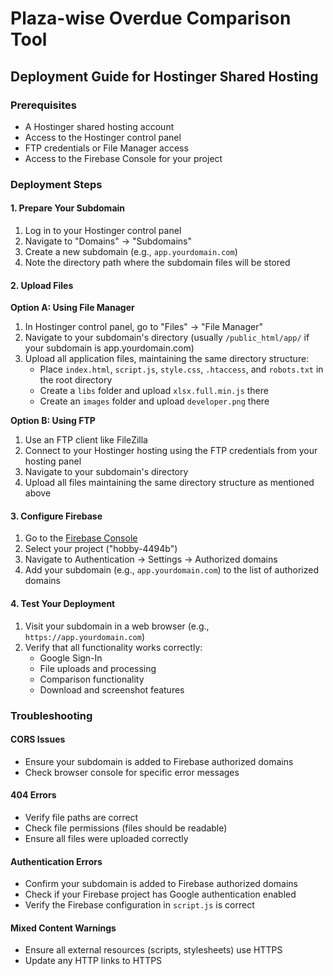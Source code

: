 # Plaza-wise Overdue Comparison Tool

## Deployment Guide for Hostinger Shared Hosting

### Prerequisites
- A Hostinger shared hosting account
- Access to the Hostinger control panel
- FTP credentials or File Manager access
- Access to the Firebase Console for your project

### Deployment Steps

#### 1. Prepare Your Subdomain
1. Log in to your Hostinger control panel
2. Navigate to "Domains" → "Subdomains"
3. Create a new subdomain (e.g., `app.yourdomain.com`)
4. Note the directory path where the subdomain files will be stored

#### 2. Upload Files

**Option A: Using File Manager**
1. In Hostinger control panel, go to "Files" → "File Manager"
2. Navigate to your subdomain's directory (usually `/public_html/app/` if your subdomain is app.yourdomain.com)
3. Upload all application files, maintaining the same directory structure:
   - Place `index.html`, `script.js`, `style.css`, `.htaccess`, and `robots.txt` in the root directory
   - Create a `libs` folder and upload `xlsx.full.min.js` there
   - Create an `images` folder and upload `developer.png` there

**Option B: Using FTP**
1. Use an FTP client like FileZilla
2. Connect to your Hostinger hosting using the FTP credentials from your hosting panel
3. Navigate to your subdomain's directory
4. Upload all files maintaining the same directory structure as mentioned above

#### 3. Configure Firebase
1. Go to the [Firebase Console](https://console.firebase.google.com/)
2. Select your project ("hobby-4494b")
3. Navigate to Authentication → Settings → Authorized domains
4. Add your subdomain (e.g., `app.yourdomain.com`) to the list of authorized domains

#### 4. Test Your Deployment
1. Visit your subdomain in a web browser (e.g., `https://app.yourdomain.com`)
2. Verify that all functionality works correctly:
   - Google Sign-In
   - File uploads and processing
   - Comparison functionality
   - Download and screenshot features

### Troubleshooting

#### CORS Issues
- Ensure your subdomain is added to Firebase authorized domains
- Check browser console for specific error messages

#### 404 Errors
- Verify file paths are correct
- Check file permissions (files should be readable)
- Ensure all files were uploaded correctly

#### Authentication Errors
- Confirm your subdomain is added to Firebase authorized domains
- Check if your Firebase project has Google authentication enabled
- Verify the Firebase configuration in `script.js` is correct

#### Mixed Content Warnings
- Ensure all external resources (scripts, stylesheets) use HTTPS
- Update any HTTP links to HTTPS